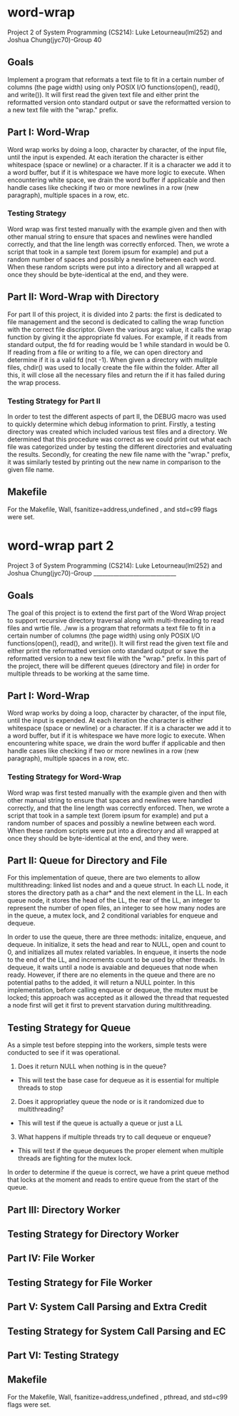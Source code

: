 # word-wrap
Project 2 of System Programming (CS214): Luke Letourneau(lml252) and Joshua Chung(jyc70)-Group 40

## Goals ##
Implement a program that reformats a text file to fit in a certain number of columns (the page width) using only POSIX I/O functions(open(), read(), and write()). It will first read the given text file and either print the reformatted version onto standard output or save the reformatted version to a new text file with the "wrap." prefix.

## Part I: Word-Wrap ##

Word wrap works by doing a loop, character by character, of the input file, until the input is expended. At each iteration the character is either whitespace (space or newline) or a character. If it is a character we add it to a word buffer, but if it is whitespace we have more logic to execute. When encountering white space, we drain the word buffer if applicable and then handle cases like checking if two or more newlines in a row (new paragraph), multiple spaces in a row, etc. 

### Testing Strategy ###
Word wrap was first tested manually with the example given and then with other manual string to ensure that spaces and newlines were handled correctly, and that the line length was correctly enforced. Then, we wrote a script that took in a sample text (lorem ipsum for example) and put a random number of spaces and possibly a newline between each word. When these random scripts were put into a directory and all wrapped at once they should be byte-identical at the end, and they were.

## Part II: Word-Wrap with Directory ##

For part II of this project, it is divided into 2 parts: the first is dedicated to file management and the second is dedicated to calling the wrap function with the correct file discriptor. Given the various argc value, it calls the wrap function by giving it the appropriate fd values. For example, if it reads from standard output, the fd for reading would be 1 while standard in would be 0. If reading from a file or writing to a file, we can open directory and determine if it is a valid fd (not -1). When given a directory with mulitple files, chdir() was used to locally create the file within the folder. After all this, it will close all the necessary files and return the if it has failed during the wrap process. 

### Testing Strategy for Part II ###
In order to test the different aspects of part II, the DEBUG macro was used to quickly determine which debug information to print. Firstly, a testing directory was created which included various test files and a directory. We determined that this procedure was correct as we could print out what each file was categorized under by testing the different directories and evaluating the results. Secondly, for creating the new file name with the "wrap." prefix, it was similarly tested by printing out the new name in comparison to the given file name.

## Makefile ##
For the Makefile, Wall, fsanitize=address,undefined , and std=c99 flags were set.




# word-wrap part 2
Project 3 of System Programming (CS214): Luke Letourneau(lml252) and Joshua Chung(jyc70)-Group _____________________________

## Goals ##
The goal of this project is to extend the first part of the Word Wrap project to support recursive directory traversal along with multi-threading to read files and wrtie file. ./ww is a program that reformats a text file to fit in a certain number of columns (the page width) using only POSIX I/O functions(open(), read(), and write()). It will first read the given text file and either print the reformatted version onto standard output or save the reformatted version to a new text file with the "wrap." prefix. In this part of the project, there will be different queues (directory and file) in order for multiple threads to be working at the same time.

## Part I: Word-Wrap ##

Word wrap works by doing a loop, character by character, of the input file, until the input is expended. At each iteration the character is either whitespace (space or newline) or a character. If it is a character we add it to a word buffer, but if it is whitespace we have more logic to execute. When encountering white space, we drain the word buffer if applicable and then handle cases like checking if two or more newlines in a row (new paragraph), multiple spaces in a row, etc. 

### Testing Strategy for Word-Wrap ###
Word wrap was first tested manually with the example given and then with other manual string to ensure that spaces and newlines were handled correctly, and that the line length was correctly enforced. Then, we wrote a script that took in a sample text (lorem ipsum for example) and put a random number of spaces and possibly a newline between each word. When these random scripts were put into a directory and all wrapped at once they should be byte-identical at the end, and they were.

## Part II: Queue for Directory and File ##
For this implementation of queue, there are two elements to allow multithreading: linked list nodes and and a queue struct. In each LL node, it stores the directory path as a char* and the next element in the LL. In each queue node, it stores the head of the LL, the rear of the LL, an integer to represent the number of open files, an integer to see how many nodes are in the queue, a mutex lock, and 2 conditional variables for enqueue and dequeue.

In order to use the queue, there are three methods: initalize, enqueue, and dequeue. In initialize, it sets the head and rear to NULL, open and count to 0, and initializes all mutex related variables. In enqueue, it inserts the node to the end of the LL, and increments count to be used by other threads. In dequeue, it waits until a node is avaiable and dequeues that node when ready. However, if there are no elements in the queue and there are no potential paths to the added, it will return a NULL pointer. In this implementation, before calling enqueue or dequeue, the mutex must be locked; this approach was accepted as it allowed the thread that requested a node first will get it first to prevent starvation during multithreading.

## Testing Strategy for Queue ##
As a simple test before stepping into the workers, simple tests were conducted to see if it was operational.

1. Does it return NULL when nothing is in the queue?
- This will test the base case for dequeue as it is essential for multiple threads to stop
2. Does it appropriatley queue the node or is it randomized due to multithreading?
- This will test if the queue is actually a queue or just a LL
3. What happens if multiple threads try to call dequeue or enqueue?
- This will test if the queue dequeues the proper element when multiple threads are fighting for the mutex lock.

In order to determine if the queue is correct, we have a print queue method that locks at the moment and reads to entire queue from the start of the queue.

## Part III: Directory Worker ##

## Testing Strategy for Directory Worker ##

## Part IV: File Worker ##

## Testing Strategy for File Worker ##

## Part V: System Call Parsing and Extra Credit ##

## Testing Strategy for System Call Parsing and EC ##

## Part VI: Testing Strategy ##

## Makefile ##
For the Makefile, Wall, fsanitize=address,undefined , pthread, and std=c99 flags were set.

